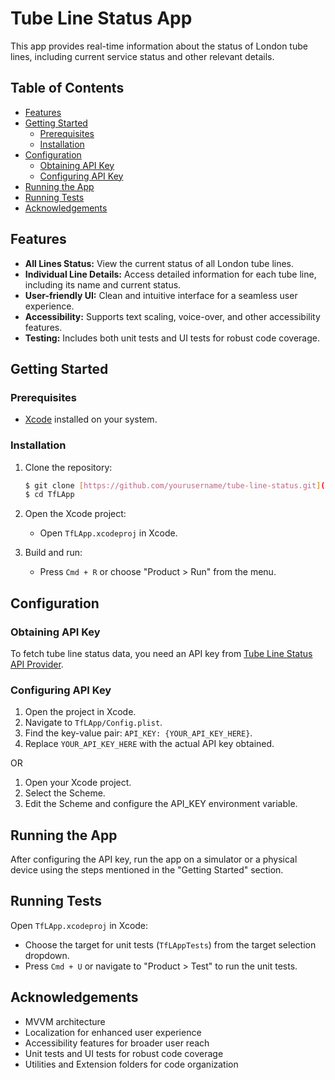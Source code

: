 # Tube Line Status App

This app provides real-time information about the status of London tube lines, including current service status and other relevant details.

## Table of Contents

- [Features](#features)
- [Getting Started](#getting-started)
  - [Prerequisites](#prerequisites)
  - [Installation](#installation)
- [Configuration](#configuration)
  - [Obtaining API Key](#obtaining-api-key)
  - [Configuring API Key](#configuring-api-key)
- [Running the App](#running-the-app)
- [Running Tests](#running-tests)
- [Acknowledgements](#acknowledgements)

## Features

- **All Lines Status:** View the current status of all London tube lines.
- **Individual Line Details:** Access detailed information for each tube line, including its name and current status.
- **User-friendly UI:** Clean and intuitive interface for a seamless user experience.
- **Accessibility:** Supports text scaling, voice-over, and other accessibility features.
- **Testing:** Includes both unit tests and UI tests for robust code coverage.

## Getting Started

### Prerequisites

- [Xcode](https://developer.apple.com/xcode/) installed on your system.

### Installation

1. Clone the repository:

    ```bash
    $ git clone [https://github.com/yourusername/tube-line-status.git](https://github.com/sarathkumarsankar/TfL-App.git)
    $ cd TfLApp
    ```

2. Open the Xcode project:

    - Open `TfLApp.xcodeproj` in Xcode.

3. Build and run:

    - Press `Cmd + R` or choose "Product > Run" from the menu.

## Configuration

### Obtaining API Key

To fetch tube line status data, you need an API key from [Tube Line Status API Provider](https://api.tfl.gov.uk).

### Configuring API Key

1. Open the project in Xcode.
2. Navigate to `TfLApp/Config.plist`.
3. Find the key-value pair: `API_KEY: {YOUR_API_KEY_HERE}`.
4. Replace `YOUR_API_KEY_HERE` with the actual API key obtained.

OR

1. Open your Xcode project.
2. Select the Scheme.
3. Edit the Scheme and configure the API_KEY environment variable.

## Running the App

After configuring the API key, run the app on a simulator or a physical device using the steps mentioned in the "Getting Started" section.

## Running Tests

Open `TfLApp.xcodeproj` in Xcode:

- Choose the target for unit tests (`TfLAppTests`) from the target selection dropdown.
- Press `Cmd + U` or navigate to "Product > Test" to run the unit tests.

## Acknowledgements

- MVVM architecture
- Localization for enhanced user experience
- Accessibility features for broader user reach
- Unit tests and UI tests for robust code coverage
- Utilities and Extension folders for code organization

